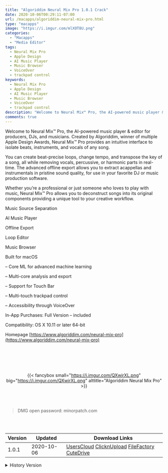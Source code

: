 ```yaml
---
title: "Algoriddim Neural Mix Pro 1.0.1 Crack"
date: 2020-10-06T00:29:11-07:00
url: /macapps/algoriddim-neural-mix-pro.html
type: "macapps"
image: "https://i.imgur.com/mlXOT8U.png"
categories:
  - "Macapps"
  - "Media Editor"
tags:
  - Neural Mix Pro
  - Apple Design
  - AI Music Player
  - Music Browser
  - VoiceOver
  - trackpad control
keywords:
  - Neural Mix Pro
  - Apple Design
  - AI Music Player
  - Music Browser
  - VoiceOver
  - trackpad control
description: "Welcome to Neural Mix™ Pro, the AI-powered music player & editor for producers, DJs, and musicians. Created by Algoriddim, winner of multiple Apple Design Awards"
comments: true
---
```


Welcome to Neural Mix™ Pro, the AI-powered music player & editor for producers, DJs, and musicians. Created by Algoriddim, winner of multiple Apple Design Awards, Neural Mix™ Pro provides an intuitive interface to isolate beats, instruments, and vocals of any song.

You can create beat-precise loops, change tempo, and transpose the key of a song, all while removing vocals, percussive, or harmonic parts in real-time. The advanced offline export allows you to extract acappellas and instrumentals in pristine sound quality, for use in your favorite DJ or music production software.

Whether you’re a professional or just someone who loves to play with music, Neural Mix™ Pro allows you to deconstruct songs into its original components providing a unique tool to your creative workflow.

Music Source Separation

AI Music Player

Offline Export

Loop Editor

Music Browser

Built for macOS

– Core ML for advanced machine learning

– Multi-core analysis and export

– Support for Touch Bar

– Multi-touch trackpad control

– Accessibility through VoiceOver

In-App Purchases: Full Version – included


Compatibility: OS X 10.11 or later 64-bit

Homepage [https://www.algoriddim.com/neural-mix-pro](https://www.algoriddim.com/neural-mix-pro)

<br/>
<br/>
<script async src="https://pagead2.googlesyndication.com/pagead/js/adsbygoogle.js"></script>
<ins class="adsbygoogle"
     style="display:block; text-align:center;"
     data-ad-layout="in-article"
     data-ad-format="fluid"
     data-ad-client="ca-pub-8746275014476192"
     data-ad-slot="5144997159"></ins>
<script>
     (adsbygoogle = window.adsbygoogle || []).push({});
</script>
<br/>
<br/>


<center>

{{< fancybox small="https://i.imgur.com/QXwjrXL.png" big="https://i.imgur.com/QXwjrXL.png" alttitle="Algoriddim Neural Mix Pro" >}}

</center>

<br/>
<br/>


> DMG open password: minorpatch.com

<br/>

<br/>
<div id="history_version" class="history_version">

| Version | Updated | Download Links |
| ---- | ---- | ---- |
| 1.0.1 | 2020-10-06 | [UsersCloud](https://ouo.io/j4lw3R)   [ClicknUpload](https://ouo.io/ITNELJ)   [FileFactory](https://ouo.io/xwnGTp)   [CuteDrive](https://ouo.io/yMssB3) |
<details>
<summary>History Version</summary>

| Version | Updated | Download Links |
| ---- | ---- | ---- |
| 1.0 | 2020-08-29 | [UsersCloud](https://ouo.io/K0ZHFSY)   [ClicknUpload](https://ouo.io/bZJgaz)   [FileFactory](https://ouo.io/qw8iRsD)   [CuteDrive](https://ouo.io/wbBy5A) |
</details>

</div>
